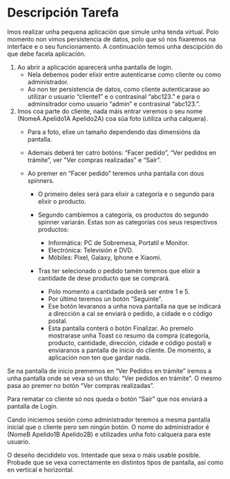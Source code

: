 # Descripción Tarefa
Imos realizar unha pequena aplicación que simule unha tenda virtual. Polo momento non vimos persistencia de datos, polo que só nos fixaremos na interface e o seu funcionamento. A continuación temos unha descipción do que debe facela aplicación.

1. Ao abrir a aplicación aparecerá unha pantalla de login.
    - Nela debemos poder elixir entre autenticarse como cliente ou como administrador.
    - Ao non ter persistencia de datos, como cliente autenticarase ao utilizar o usuario “cliente1” e o contrasinal “abc123.”
e para o adminsitrador como usuario “admin” e contrasinal “abc123.”.
2. Imos coa parte do cliente, nada máis entrar veremos o seu nome (NomeA Apelido1A Apelido2A) coa súa foto
(utiliza unha calquera). 
    - Para a foto, elixe un tamaño dependendo das dimensións da pantalla.
    - Ademais deberá ter catro botóns: “Facer pedido”, “Ver pedidos en trámite”, ver "Ver compras realizadas" e “Saír”.

    - Ao premer en “Facer pedido” teremos unha pantalla con dous spinners.
         - O primeiro deles será para elixir a categoría e o segundo para elixir o producto.
        - Segundo cambiemos a categoría, os productos do segundo spinner variarán. Estas son as categorías cos seus respectivos productos:

            - Informática: PC de Sobremesa, Portatil e Monitor.
            - Electrónica: Televisión e DVD.
            - Móbiles: Pixel, Galaxy, Iphone e Xiaomi.

        - Tras ter selecionado o pedido tamén teremos que elixir a cantidade de dese producto que se comprará. 
            - Polo momento a cantidade poderá ser entre 1 e 5. 
            - Por último teremos un botón “Seguinte”. 
            - Ese botón levaranos a unha nova pantalla na que se indicará a dirección a cal se enviará o pedido, a cidade e o código postal. 
            - Esta pantalla conterá o botón Finalizar. Ao premelo mostrarase unha Toast co resumo da compra (categoría, producto, cantidade, dirección, cidade e código postal) e enviaranos a pantalla de inicio do cliente. De momento, a aplicación non ten que gardar nada.

Se na pantalla de inicio prememos en “Ver Pedidos en trámite” iremos a unha pantalla onde se vexa só un título: “Ver pedidos en trámite”. 
O mesmo pasa ao premer no botón “Ver compras realizadas”.

Para rematar co cliente só nos queda o botón “Saír” que nos enviará a pantalla de Login.

Cando iniciemos sesión como administrador teremos a mesma pantalla inicial que o cliente pero sen ningún botón. O nome do administrador é (NomeB Apelido1B Apelido2B) e utilizades unha foto calquera para este usuario.

O deseño decidídelo vos. Intentade que sexa o máis usable posible. Probade que se vexa correctamente en distintos tipos de pantalla, así como en vertical e horizontal.